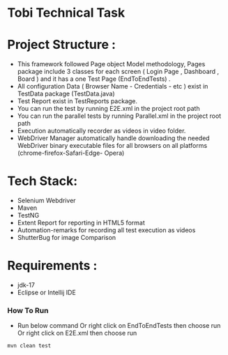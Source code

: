 # Tobi Technical Task

# Project Structure :
- This framework followed Page object Model methodology, Pages package include 3 classes for each screen ( Login Page , Dashboard , Board ) and it has a one Test Page (EndToEndTests) .
- All configuration Data (  Browser Name - Credentials - etc ) exist in TestData package (TestData.java)
- Test Report exist in TestReports package.
- You can run the test by running E2E.xml in the project root path
- You can run the parallel tests by running Parallel.xml in the project root path
- Execution automatically recorder as videos in video folder.
- WebDriver Manager automatically handle downloading the needed WebDriver binary executable files for all browsers on all platforms (chrome-firefox-Safari-Edge- Opera)

# Tech Stack:

- Selenium Webdriver
- Maven
- TestNG
- Extent Report for reporting in HTML5 format
- Automation-remarks for recording all test execution as videos
- ShutterBug for image Comparison 

# Requirements :
- jdk-17
- Eclipse or Intellij IDE


### How To Run 
- Run below command Or right click on EndToEndTests then choose run Or  right click on E2E.xml then choose run 
```aidl
mvn clean test
```

